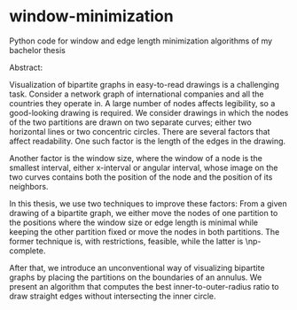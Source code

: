# window-minimization
Python code for window and edge length minimization algorithms of my bachelor thesis

Abstract:

Visualization of bipartite graphs in easy-to-read drawings is a challenging task.
Consider a network graph of international companies and all the countries they operate in.
A large number of nodes affects legibility, so a good-looking drawing is required.
We consider drawings in which the nodes of the two partitions are drawn on two separate curves; either two horizontal lines or two concentric circles.
There are several factors that affect readability. 
One such factor is the length of the edges in the drawing.

Another factor is the window size, where the window of a node is the smallest interval, either x-interval or angular interval, whose image on the two curves contains both the position of the node and the position of its neighbors.

In this thesis, we use two techniques to improve these factors:
From a given drawing of a bipartite graph, we either move the nodes of one partition to the positions where the window size or edge length is minimal while keeping the other partition fixed or move the nodes in both partitions.
The former technique is, with restrictions, feasible, while the latter is \np-complete.

After that, we introduce an unconventional way of visualizing bipartite graphs by placing the partitions on the boundaries of an annulus.
We present an algorithm that computes the best inner-to-outer-radius ratio to draw straight edges without intersecting the inner circle.
